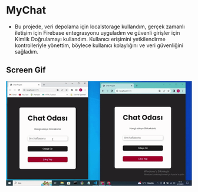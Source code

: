 # MyChat

- Bu projede, veri depolama için localstorage kullandım, gerçek zamanlı iletişim için Firebase entegrasyonu uyguladım ve güvenli girişler için Kimlik Doğrulamayı kullandım. Kullanıcı erişimini yetkilendirme kontrolleriyle yönettim, böylece kullanıcı kolaylığını ve veri güvenliğini sağladım.

<h2>Screen Gif</h2>

<img src="./public/chat.gif" />
